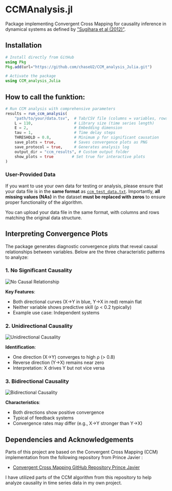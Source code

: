 # CCMAnalysis.jl

Package implementing Convergent Cross Mapping for causality inference in dynamical systems as defined by ["Sugihara et al (2012)"](https://www.science.org/doi/10.1126/science.1227079).

## Installation

```julia
# Install directly from GitHub
using Pkg
Pkg.add(url="https://github.com/chaseU2/CCM_analysis_Julia.git")

# Activate the package
using CCM_analysis_Julia
```

## How to call the funktion:

```julia
# Run CCM analysis with comprehensive parameters
results = run_ccm_analysis(
    "path/to/your/data.tsv",  # Tab/CSV file (columns = variables, rows = timepoints)
    L = 110,                  # Library size (time series length)
    E = 2,                    # Embedding dimension
    tau = 1,                  # Time delay steps
    THRESHOLD = 0.8,          # Minimum ρ for significant causation
    save_plots = true,        # Saves convergence plots as PNG
    save_protocol = true,     # Generates analysis log
    output_dir = "ccm_results", # Custom output folder
    show_plots = true        # Set true for interactive plots
)
```


### User-Provided Data

If you want to use your own data for testing or analysis, please ensure that your data file is in the **same format** as [`ccm_test_data.txt`](https://github.com/chaseU2/ccm-analysis-tool/blob/master/ccm_test_data.txt). Importantly, **all missing values (NAs)** in the dataset **must be replaced with zeros** to ensure proper functionality of the algorithm.

You can upload your data file in the same format, with columns and rows matching the original data structure.



## Interpreting Convergence Plots

The package generates diagnostic convergence plots that reveal causal relationships between variables. Below are the three characteristic patterns to analyze:

### 1. No Significant Causality

![No Causal Relationship](https://raw.[githubusercontent.com/username/repo/main/docs/src/assets/no_causality.png](https://github.com/chaseU2/CCM_analysis_Julia/blob/main/src/Screenshot%202.png))

**Key Features**:
- Both directional curves (X→Y in blue, Y→X in red) remain flat
- Neither variable shows predictive skill (ρ < 0.2 typically)
- Example use case: Independent systems

### 2. Unidirectional Causality
![Unidirectional Causality](https://raw.githubusercontent.com/username/repo/main/docs/src/assets/unidirectional.png)

**Identification**:
- One direction (X→Y) converges to high ρ (> 0.8)
- Reverse direction (Y→X) remains near zero
- Interpretation: X drives Y but not vice versa

### 3. Bidirectional Causality
![Bidirectional Causality](https://raw.githubusercontent.com/username/repo/main/docs/src/assets/bidirectional.png)

**Characteristics**:
- Both directions show positive convergence
- Typical of feedback systems
- Convergence rates may differ (e.g., X→Y stronger than Y→X)



## Dependencies and Acknowledgements

Parts of this project are based on the Convergent Cross Mapping (CCM) implementation from the following repository from Prince Javier :

- [Convergent Cross Mapping GitHub Repository Prince Javier ](https://github.com/PrinceJavier/causal_ccm.git)

I have utilized parts of the CCM algorithm from this repository to help analyze causality in time series data in my own project.
